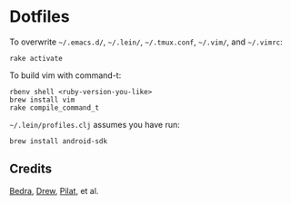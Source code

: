 Dotfiles
========

To overwrite `~/.emacs.d/`, `~/.lein/`, `~/.tmux.conf`, `~/.vim/`, and `~/.vimrc`:

    rake activate

To build vim with command-t:

    rbenv shell <ruby-version-you-like>
    brew install vim
    rake compile_command_t

`~/.lein/profiles.clj` assumes you have run:

    brew install android-sdk

Credits
-------

[Bedra](https://github.com/abedra/emacs.d),
[Drew](https://github.com/drewolson/vim_dotfiles),
[Pilat](https://github.com/mikepilat/dotfiles), et al.

